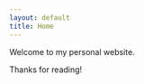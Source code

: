 ```yaml
---
layout: default
title: Home
---
```


<div class="circular"></div>

Welcome to my personal website.  

Thanks for reading!

